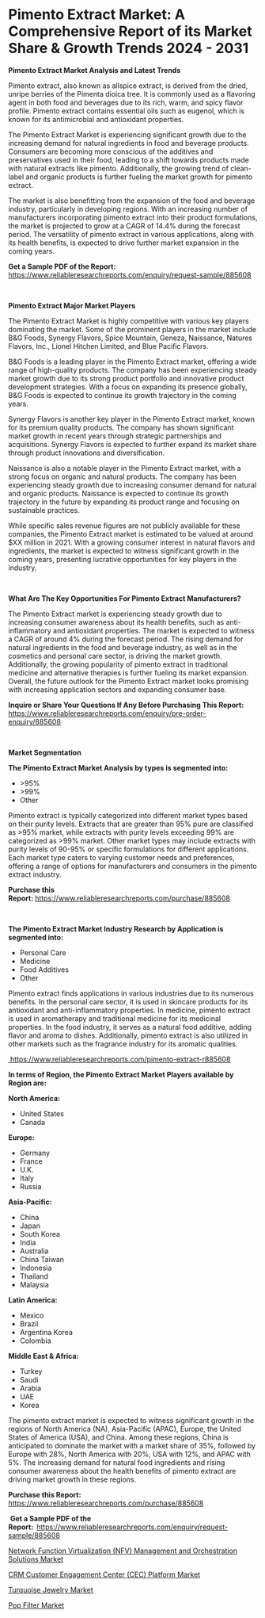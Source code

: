 <p><h1>Pimento Extract Market: A Comprehensive Report of its Market Share & Growth Trends 2024 - 2031</h1></p><p><strong>Pimento Extract Market Analysis and Latest Trends</strong></p>
<p><p>Pimento extract, also known as allspice extract, is derived from the dried, unripe berries of the Pimenta dioica tree. It is commonly used as a flavoring agent in both food and beverages due to its rich, warm, and spicy flavor profile. Pimento extract contains essential oils such as eugenol, which is known for its antimicrobial and antioxidant properties.</p><p>The Pimento Extract Market is experiencing significant growth due to the increasing demand for natural ingredients in food and beverage products. Consumers are becoming more conscious of the additives and preservatives used in their food, leading to a shift towards products made with natural extracts like pimento. Additionally, the growing trend of clean-label and organic products is further fueling the market growth for pimento extract.</p><p>The market is also benefitting from the expansion of the food and beverage industry, particularly in developing regions. With an increasing number of manufacturers incorporating pimento extract into their product formulations, the market is projected to grow at a CAGR of 14.4% during the forecast period. The versatility of pimento extract in various applications, along with its health benefits, is expected to drive further market expansion in the coming years.</p></p>
<p><strong>Get a Sample PDF of the Report:&nbsp;</strong> <a href="https://www.reliableresearchreports.com/enquiry/request-sample/885608">https://www.reliableresearchreports.com/enquiry/request-sample/885608</a></p>
<p>&nbsp;</p>
<p><strong>Pimento Extract Major Market Players</strong></p>
<p><p>The Pimento Extract Market is highly competitive with various key players dominating the market. Some of the prominent players in the market include B&G Foods, Synergy Flavors, Spice Mountain, Geneza, Naissance, Natures Flavors, Inc., Lionel Hitchen Limited, and Blue Pacific Flavors.</p><p>B&G Foods is a leading player in the Pimento Extract market, offering a wide range of high-quality products. The company has been experiencing steady market growth due to its strong product portfolio and innovative product development strategies. With a focus on expanding its presence globally, B&G Foods is expected to continue its growth trajectory in the coming years.</p><p>Synergy Flavors is another key player in the Pimento Extract market, known for its premium quality products. The company has shown significant market growth in recent years through strategic partnerships and acquisitions. Synergy Flavors is expected to further expand its market share through product innovations and diversification.</p><p>Naissance is also a notable player in the Pimento Extract market, with a strong focus on organic and natural products. The company has been experiencing steady growth due to increasing consumer demand for natural and organic products. Naissance is expected to continue its growth trajectory in the future by expanding its product range and focusing on sustainable practices.</p><p>While specific sales revenue figures are not publicly available for these companies, the Pimento Extract market is estimated to be valued at around $XX million in 2021. With a growing consumer interest in natural flavors and ingredients, the market is expected to witness significant growth in the coming years, presenting lucrative opportunities for key players in the industry.</p></p>
<p>&nbsp;</p>
<p><strong>What Are The Key Opportunities For Pimento Extract Manufacturers?</strong></p>
<p><p>The Pimento Extract market is experiencing steady growth due to increasing consumer awareness about its health benefits, such as anti-inflammatory and antioxidant properties. The market is expected to witness a CAGR of around 4% during the forecast period. The rising demand for natural ingredients in the food and beverage industry, as well as in the cosmetics and personal care sector, is driving the market growth. Additionally, the growing popularity of pimento extract in traditional medicine and alternative therapies is further fueling its market expansion. Overall, the future outlook for the Pimento Extract market looks promising with increasing application sectors and expanding consumer base.</p></p>
<p><strong>Inquire or Share Your Questions If Any Before Purchasing This Report:</strong> <a href="https://www.reliableresearchreports.com/enquiry/pre-order-enquiry/885608">https://www.reliableresearchreports.com/enquiry/pre-order-enquiry/885608</a></p>
<p>&nbsp;</p>
<p><strong>Market Segmentation</strong></p>
<p><strong>The Pimento Extract Market Analysis by types is segmented into:</strong></p>
<p><ul><li>>95%</li><li>>99%</li><li>Other</li></ul></p>
<p><p>Pimento extract is typically categorized into different market types based on their purity levels. Extracts that are greater than 95% pure are classified as >95% market, while extracts with purity levels exceeding 99% are categorized as >99% market. Other market types may include extracts with purity levels of 90-95% or specific formulations for different applications. Each market type caters to varying customer needs and preferences, offering a range of options for manufacturers and consumers in the pimento extract industry.</p></p>
<p><strong>Purchase this Report:&nbsp;</strong><a href="https://www.reliableresearchreports.com/purchase/885608">https://www.reliableresearchreports.com/purchase/885608</a></p>
<p>&nbsp;</p>
<p><strong>The Pimento Extract Market Industry Research by Application is segmented into:</strong></p>
<p><ul><li>Personal Care</li><li>Medicine</li><li>Food Additives</li><li>Other</li></ul></p>
<p><p>Pimento extract finds applications in various industries due to its numerous benefits. In the personal care sector, it is used in skincare products for its antioxidant and anti-inflammatory properties. In medicine, pimento extract is used in aromatherapy and traditional medicine for its medicinal properties. In the food industry, it serves as a natural food additive, adding flavor and aroma to dishes. Additionally, pimento extract is also utilized in other markets such as the fragrance industry for its aromatic qualities.</p></p>
<p><a href="https://www.reliableresearchreports.com/pimento-extract-r885608">&nbsp;https://www.reliableresearchreports.com/pimento-extract-r885608</a></p>
<p><strong>In terms of Region, the Pimento Extract Market Players available by Region are:</strong></p>
<p>
    <p> <strong> North America: </strong>
        <ul>
            <li>United States</li>
            <li>Canada</li>
        </ul>
        </p> 
    <p> <strong> Europe: </strong>
        <ul>
            <li>Germany</li>
            <li>France</li>
            <li>U.K.</li>
            <li>Italy</li>
            <li>Russia</li>
        </ul>
        </p> 
    <p> <strong> Asia-Pacific: </strong>
        <ul>
            <li>China</li>
            <li>Japan</li>
            <li>South Korea</li>
            <li>India</li>
            <li>Australia</li>
            <li>China Taiwan</li>
            <li>Indonesia</li>
            <li>Thailand</li>
            <li>Malaysia</li>
        </ul>
        </p> 
    <p> <strong> Latin America: </strong>
        <ul>
            <li>Mexico</li>
            <li>Brazil</li>
            <li>Argentina Korea</li>
            <li>Colombia</li>
        </ul>
        </p> 
    <p> <strong> Middle East & Africa: </strong>
        <ul>
            <li>Turkey</li>
            <li>Saudi</li>
            <li>Arabia</li>
            <li>UAE</li>
            <li>Korea</li>
        </ul>
    </p>
    </p>
<p><p>The pimento extract market is expected to witness significant growth in the regions of North America (NA), Asia-Pacific (APAC), Europe, the United States of America (USA), and China. Among these regions, China is anticipated to dominate the market with a market share of 35%, followed by Europe with 28%, North America with 20%, USA with 12%, and APAC with 5%. The increasing demand for natural food ingredients and rising consumer awareness about the health benefits of pimento extract are driving market growth in these regions.</p></p>
<p><strong>Purchase this Report: </strong><a href="https://www.reliableresearchreports.com/purchase/885608">https://www.reliableresearchreports.com/purchase/885608</a></p>
<p>&nbsp;<strong>Get a Sample PDF of the Report:&nbsp;&nbsp;</strong><a href="https://www.reliableresearchreports.com/enquiry/request-sample/885608">https://www.reliableresearchreports.com/enquiry/request-sample/885608</a></p>
<p><strong></strong></p>
<p><p><a href="https://github.com/susanjprice2023/Market-Research-Report-List-2/blob/main/network-function-virtualization-nfv-management-and-orchestration-solutions-market.md">Network Function Virtualization (NFV) Management and Orchestration Solutions Market</a></p><p><a href="https://github.com/globismark/Market-Research-Report-List-4/blob/main/crm-customer-engagement-center-cec-platform-market.md">CRM Customer Engagement Center (CEC) Platform Market</a></p><p><a href="https://www.linkedin.com/pulse/global-turquoise-jewelry-market-size-expected-experience-j4ndc">Turquoise Jewelry Market</a></p><p><a href="https://www.linkedin.com/pulse/pop-filter-market-segmentation-geographical-regions-4gbpc">Pop Filter Market</a></p></p>
